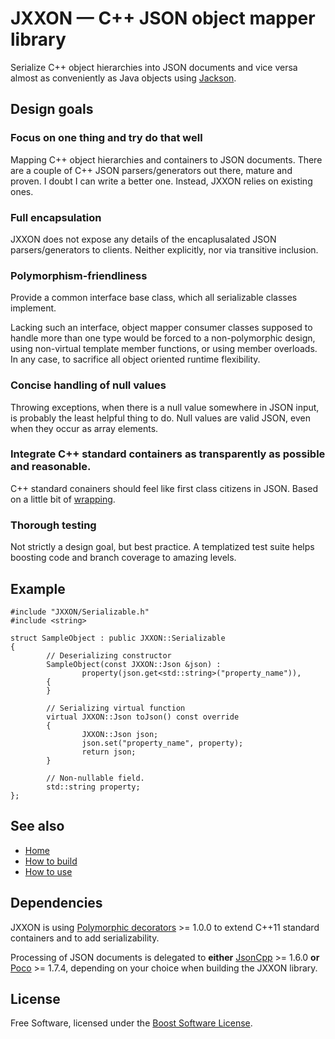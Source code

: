 # JXXON — C++ JSON object mapper library

Serialize C++ object hierarchies into JSON documents and vice versa almost as conveniently as Java objects using [Jackson](https://github.com/FasterXML/jackson-databind).

## Design goals

### Focus on one thing and try do that well

Mapping C++ object hierarchies and containers to JSON documents. There are a couple of C++ JSON parsers/generators out there, mature and proven. I doubt I can write a better one. Instead, JXXON relies on existing ones.

### Full encapsulation

JXXON does not expose any details of the encaplusalated JSON parsers/generators to clients. Neither explicitly, nor via transitive inclusion.

### Polymorphism-friendliness

Provide a common interface base class, which all serializable classes implement.

Lacking such an interface, object mapper consumer classes supposed to handle more than one type would be forced to a non-polymorphic design, using non-virtual template member functions, or using member overloads. In any case, to sacrifice all object oriented runtime flexibility.

### Concise handling of null values

Throwing exceptions, when there is a null value somewhere in JSON input, is probably the least helpful thing to do. Null values are valid JSON, even when they occur as array elements.

### Integrate C++ standard containers as transparently as possible and reasonable.

C++ standard conainers should feel like first class citizens in JSON. Based on a little bit of [wrapping](https://github.com/jxx-project/Polymorphic).

### Thorough testing

Not strictly a design goal, but best practice. A templatized test suite helps boosting code and branch coverage to amazing levels.

## Example

```
#include "JXXON/Serializable.h"
#include <string>

struct SampleObject : public JXXON::Serializable
{
        // Deserializing constructor
        SampleObject(const JXXON::Json &json) :
                property(json.get<std::string>("property_name")),
        {
        }

        // Serializing virtual function
        virtual JXXON::Json toJson() const override
        {
                JXXON::Json json;
                json.set("property_name", property);
                return json;
        }

        // Non-nullable field.
        std::string property;
};
```

## See also

 * [Home](https://github.com/jxx-project/JXXON/wiki)
 * [How to build](https://github.com/jxx-project/JXXON/wiki/How-to-build)
 * [How to use](https://github.com/jxx-project/JXXON/wiki/How-to-use)

## Dependencies

JXXON is using [Polymorphic decorators](https://github.com/jxx-project/Polymorphic) >= 1.0.0 to extend C++11 standard containers and to add serializability.

Processing of JSON documents is delegated to **either** [JsonCpp](https://github.com/open-source-parsers/jsoncpp) >= 1.6.0 **or** [Poco](https://pocoproject.org) >= 1.7.4, depending on your choice when building the JXXON library.

## License

Free Software, licensed under the [Boost Software License](https://spdx.org/licenses/BSL-1.0).
